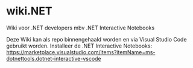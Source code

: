 # wiki.NET
Wiki voor .NET developers mbv .NET Interactive Notebooks

Deze Wiki kan als repo binnengehaald worden en via Visual Studio Code gebruikt worden.
Installeer de .NET Interactive Notebooks:
https://marketplace.visualstudio.com/items?itemName=ms-dotnettools.dotnet-interactive-vscode
